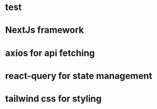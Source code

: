 # test

# NextJs framework
# axios for api fetching
# react-query for state management
# tailwind css for styling